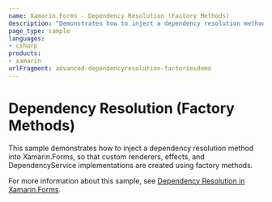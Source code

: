 ```yaml
---
name: Xamarin.Forms - Dependency Resolution (Factory Methods)
description: "Demonstrates how to inject a dependency resolution method into Xamarin.Forms, so that custom renderers, effects, and ..."
page_type: sample
languages:
- csharp
products:
- xamarin
urlFragment: advanced-dependencyresolution-factoriesdemo
---
```


# Dependency Resolution (Factory Methods)

This sample demonstrates how to inject a dependency resolution method into Xamarin.Forms, so that custom renderers, effects, and DependencyService implementations are created using factory methods.

For more information about this sample, see [Dependency Resolution in Xamarin.Forms](https://docs.microsoft.com/xamarin/xamarin-forms/internals/dependency-injection).

